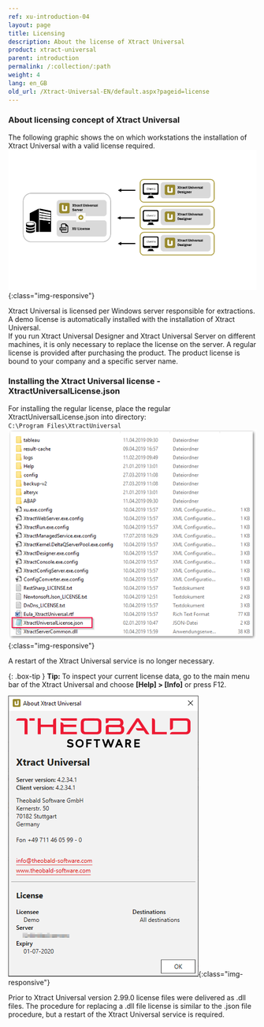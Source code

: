 ```yaml
---
ref: xu-introduction-04
layout: page
title: Licensing
description: About the license of Xtract Universal
product: xtract-universal
parent: introduction
permalink: /:collection/:path
weight: 4
lang: en_GB
old_url: /Xtract-Universal-EN/default.aspx?pageid=license
---
```

### About licensing concept of Xtract Universal
The following graphic shows the on which workstations the installation of Xtract Universal with a valid license required.  <br>
![client-server-archi](/img/content/xu/client_server_architektur_xu.png){:class="img-responsive"}<br>

Xtract Universal is licensed per Windows server responsible for extractions. A demo license is automatically installed with the installation of Xtract Universal. <br>
If you run Xtract Universal Designer and Xtract Universal Server on different machines, it is only necessary to replace the license on the server.
A regular license is provided after purchasing the product. The product license is bound to your company and a specific server name. 

### Installing the Xtract Universal license - XtractUniversalLicense.json
For installing the regular license, place the regular XtractUniversalLicense.json into directory: <br>
`C:\Program Files\XtractUniversal`
 <br>
 ![XU_license](/img/content/xu/xu_json_license.png ){:class="img-responsive"}
 
A restart of the Xtract Universal service is no longer necessary.

{: .box-tip }
**Tip:** To inspect your current license data, go to the main menu bar of the Xtract Universal and choose **[Help] > [Info]** or press F12.

![Demo_License](/img/content/xu/xu_demo_license.png){:class="img-responsive"}

Prior to Xtract Universal version 2.99.0 license files were delivered as .dll files. The procedure for replacing a .dll file license is similar to the .json file procedure, but a restart of the Xtract Universal service is required.
